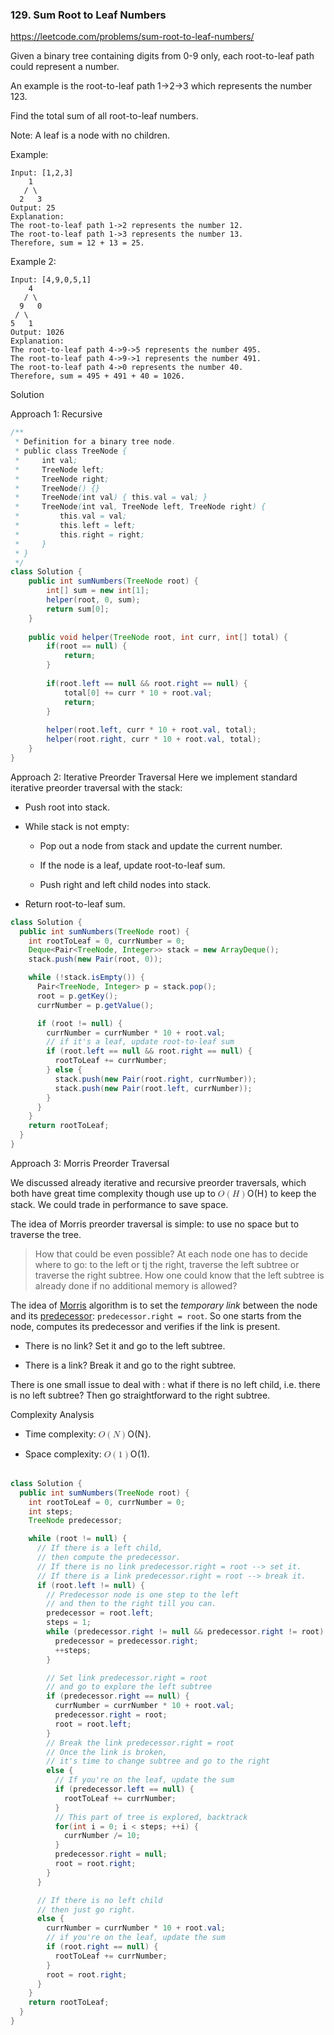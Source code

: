 ### 129. Sum Root to Leaf Numbers

https://leetcode.com/problems/sum-root-to-leaf-numbers/

Given a binary tree containing digits from 0-9 only, each root-to-leaf path could represent a number.

An example is the root-to-leaf path 1->2->3 which represents the number 123.

Find the total sum of all root-to-leaf numbers.

Note: A leaf is a node with no children.

Example:
```
Input: [1,2,3]
    1
   / \
  2   3
Output: 25
Explanation:
The root-to-leaf path 1->2 represents the number 12.
The root-to-leaf path 1->3 represents the number 13.
Therefore, sum = 12 + 13 = 25.
```
Example 2:
```
Input: [4,9,0,5,1]
    4
   / \
  9   0
 / \
5   1
Output: 1026
Explanation:
The root-to-leaf path 4->9->5 represents the number 495.
The root-to-leaf path 4->9->1 represents the number 491.
The root-to-leaf path 4->0 represents the number 40.
Therefore, sum = 495 + 491 + 40 = 1026.
```

Solution

Approach 1: Recursive
```java
/**
 * Definition for a binary tree node.
 * public class TreeNode {
 *     int val;
 *     TreeNode left;
 *     TreeNode right;
 *     TreeNode() {}
 *     TreeNode(int val) { this.val = val; }
 *     TreeNode(int val, TreeNode left, TreeNode right) {
 *         this.val = val;
 *         this.left = left;
 *         this.right = right;
 *     }
 * }
 */
class Solution {
    public int sumNumbers(TreeNode root) {
        int[] sum = new int[1];
        helper(root, 0, sum);
        return sum[0];
    }
    
    public void helper(TreeNode root, int curr, int[] total) {
        if(root == null) {
            return;
        }
        
        if(root.left == null && root.right == null) {
            total[0] += curr * 10 + root.val; 
            return;
        }
        
        helper(root.left, curr * 10 + root.val, total);
        helper(root.right, curr * 10 + root.val, total);
    }
}
```

Approach 2: Iterative Preorder Traversal
Here we implement standard iterative preorder traversal with the stack:


<ul>
<li>
<p>Push root into stack.</p>
</li>
<li>
<p>While stack is not empty:</p>
<ul>
<li>
<p>Pop out a node from stack and update the current number.</p>
</li>
<li>
<p>If the node is a leaf, update root-to-leaf sum.</p>
</li>
<li>
<p>Push right and left child nodes into stack.</p>
</li>
</ul>
</li>
<li>
<p>Return root-to-leaf sum.</p>
</li>
</ul>

```java
class Solution {
  public int sumNumbers(TreeNode root) {
    int rootToLeaf = 0, currNumber = 0;
    Deque<Pair<TreeNode, Integer>> stack = new ArrayDeque();
    stack.push(new Pair(root, 0));

    while (!stack.isEmpty()) {
      Pair<TreeNode, Integer> p = stack.pop();
      root = p.getKey();
      currNumber = p.getValue();

      if (root != null) {
        currNumber = currNumber * 10 + root.val;
        // if it's a leaf, update root-to-leaf sum
        if (root.left == null && root.right == null) {
          rootToLeaf += currNumber;
        } else {
          stack.push(new Pair(root.right, currNumber));
          stack.push(new Pair(root.left, currNumber));
        }
      }
    }
    return rootToLeaf;
  }
}
```

Approach 3: Morris Preorder Traversal

<p>We discussed already iterative and recursive preorder traversals,
which both have great time complexity though use up to
<span class="katex"><span class="katex-mathml"><math><semantics><mrow><mi mathvariant="script">O</mi><mo>(</mo><mi>H</mi><mo>)</mo></mrow><annotation encoding="application/x-tex">\mathcal{O}(H)</annotation></semantics></math></span><span class="katex-html" aria-hidden="true"><span class="base"><span class="strut" style="height:1em;vertical-align:-0.25em;"></span><span class="mord"><span class="mord mathcal" style="margin-right:0.02778em;">O</span></span><span class="mopen">(</span><span class="mord mathdefault" style="margin-right:0.08125em;">H</span><span class="mclose">)</span></span></span></span> to keep the stack. We could trade in performance to save space.</p>

<p>The idea of Morris preorder traversal is simple:
to use no space but to traverse the tree.</p>

<blockquote>
<p>How that could be even possible? At each node one has to decide where to go:
to the left or tj the right, traverse the left subtree or traverse the right subtree.
How one could know that the left subtree is already done if no
additional memory is allowed?</p>
</blockquote>

<p>The idea of <a href="https://www.sciencedirect.com/science/article/pii/0020019079900681">Morris</a>
algorithm is to set the <em>temporary link</em> between the node and its
<a href="https://leetcode.com/articles/delete-node-in-a-bst/">predecessor</a>:
<code>predecessor.right = root</code>.
So one starts from the node, computes its predecessor and
verifies if the link is present.</p>

<ul>
<li>
<p>There is no link? Set it and go to the left subtree.</p>
</li>
<li>
<p>There is a link? Break it and go to the right subtree.</p>
</li>
</ul>

<p>There is one small issue to deal with : what if there is no
left child, i.e. there is no left subtree?
Then go straightforward to the right subtree.</p>

Complexity Analysis
<ul>
<li>
<p>Time complexity: <span class="katex"><span class="katex-mathml"><math><semantics><mrow><mi mathvariant="script">O</mi><mo>(</mo><mi>N</mi><mo>)</mo></mrow><annotation encoding="application/x-tex">\mathcal{O}(N)</annotation></semantics></math></span><span class="katex-html" aria-hidden="true"><span class="base"><span class="strut" style="height:1em;vertical-align:-0.25em;"></span><span class="mord"><span class="mord mathcal" style="margin-right:0.02778em;">O</span></span><span class="mopen">(</span><span class="mord mathdefault" style="margin-right:0.10903em;">N</span><span class="mclose">)</span></span></span></span>.</p>
</li>
<li>
<p>Space complexity: <span class="katex"><span class="katex-mathml"><math><semantics><mrow><mi mathvariant="script">O</mi><mo>(</mo><mn>1</mn><mo>)</mo></mrow><annotation encoding="application/x-tex">\mathcal{O}(1)</annotation></semantics></math></span><span class="katex-html" aria-hidden="true"><span class="base"><span class="strut" style="height:1em;vertical-align:-0.25em;"></span><span class="mord"><span class="mord mathcal" style="margin-right:0.02778em;">O</span></span><span class="mopen">(</span><span class="mord">1</span><span class="mclose">)</span></span></span></span>.
<br>
<br></p>
</li>
</ul>

```java
class Solution {
  public int sumNumbers(TreeNode root) {
    int rootToLeaf = 0, currNumber = 0;
    int steps;
    TreeNode predecessor;

    while (root != null) {
      // If there is a left child,
      // then compute the predecessor.
      // If there is no link predecessor.right = root --> set it.
      // If there is a link predecessor.right = root --> break it.
      if (root.left != null) {
        // Predecessor node is one step to the left
        // and then to the right till you can.
        predecessor = root.left;
        steps = 1;
        while (predecessor.right != null && predecessor.right != root) {
          predecessor = predecessor.right;
          ++steps;
        }

        // Set link predecessor.right = root
        // and go to explore the left subtree
        if (predecessor.right == null) {
          currNumber = currNumber * 10 + root.val;
          predecessor.right = root;
          root = root.left;
        }
        // Break the link predecessor.right = root
        // Once the link is broken,
        // it's time to change subtree and go to the right
        else {
          // If you're on the leaf, update the sum
          if (predecessor.left == null) {
            rootToLeaf += currNumber;
          }
          // This part of tree is explored, backtrack
          for(int i = 0; i < steps; ++i) {
            currNumber /= 10;
          }
          predecessor.right = null;
          root = root.right;
        }
      }

      // If there is no left child
      // then just go right.
      else {
        currNumber = currNumber * 10 + root.val;
        // if you're on the leaf, update the sum
        if (root.right == null) {
          rootToLeaf += currNumber;
        }
        root = root.right;
      }
    }
    return rootToLeaf;
  }
}
```